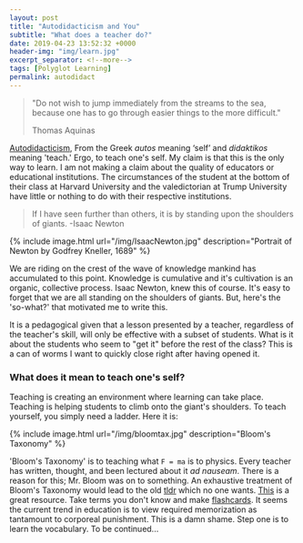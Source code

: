```yaml
---
layout: post
title: "Autodidacticism and You"
subtitle: "What does a teacher do?"
date: 2019-04-23 13:52:32 +0000
header-img: "img/learn.jpg"
excerpt_separator: <!--more-->
tags: [Polyglot Learning]
permalink: autodidact
---
```


> "Do not wish to jump immediately from the streams to the sea, because one has to go through easier things to the more difficult."
>
> Thomas Aquinas

[Autodidacticism](https://www.dictionary.com/browse/autodidacticism), From the Greek _autos_ meaning ‘self’ and _didaktikos_ meaning 'teach.' Ergo, to teach one's self. My claim is that this is the only way to learn.<!--more--> I am not making a claim about the quality of educators or educational institutions. The circumstances of the student at the bottom of their class at Harvard University and the valedictorian at Trump University have little or nothing to do with their respective institutions.

> If I have seen further than others, it is by standing upon the shoulders of giants.
> -Isaac Newton

{% include image.html url="/img/IsaacNewton.jpg" description="Portrait of Newton by Godfrey Kneller, 1689" %}

We are riding on the crest of the wave of knowledge mankind has accumulated to this point. Knowledge is cumulative and it's cultivation is an organic, collective process. Isaac Newton, knew this of course. It's easy to forget that we are all standing on the shoulders of giants. But, here's the 'so-what?' that motivated me to write this.

It is a pedagogical given that a lesson presented by a teacher, regardless of the teacher's skill, will only be effective with a subset of students. What is it about the students who seem to "get it" before the rest of the class? This is a can of worms I want to quickly close right after having opened it.

### What does it mean to teach one's self?

Teaching is creating an environment where learning can take place. Teaching is helping students to climb onto the giant's shoulders. To teach yourself, you simply need a ladder. Here it is:

{% include image.html url="/img/bloomtax.jpg" description="Bloom's Taxonomy" %}

'Bloom's Taxonomy' is to teaching what `F = ma` is to physics. Every teacher has written, thought, and been lectured about it _ad nauseam_. There is a reason for this; Mr. Bloom was on to something. An exhaustive treatment of Bloom's Taxonomy would lead to the old [tldr](https://en.wikipedia.org/wiki/Wikipedia:Too_long;_didn%27t_read) which no one wants. [This](https://codeburst.io/intro-to-computer-science-terminology-f9ae64e75d27) is a great resource. Take terms you don't know and make [flashcards](https://apps.ankiweb.net/). It seems the current trend in education is to view required memorization as tantamount to corporeal punishment. This is a damn shame. Step one is to learn the vocabulary. To be continued...
